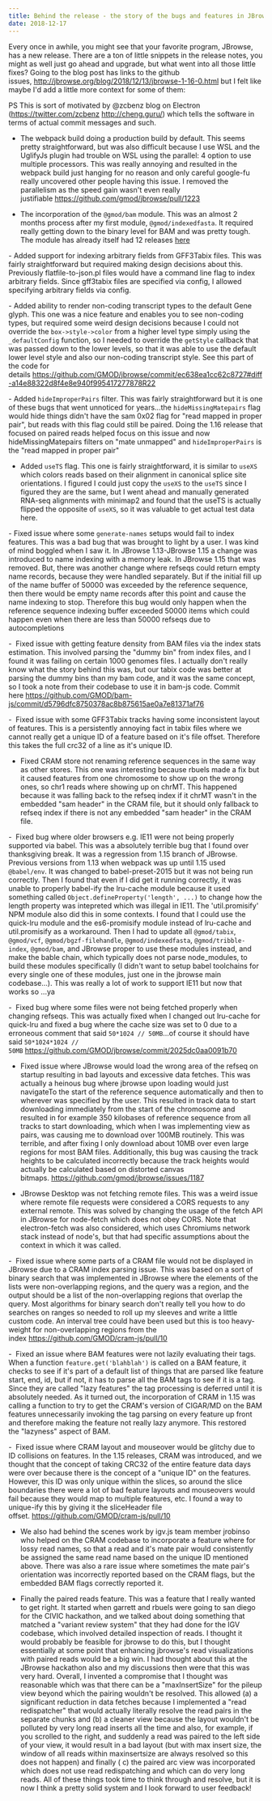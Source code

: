 ```yaml
---
title: Behind the release - the story of the bugs and features in JBrowse 1.16.0
date: 2018-12-17
---
```


Every once in awhile, you might see that your favorite program, JBrowse,  has a
new release. There are a ton of little snippets in the release notes, you might
as well just go ahead and upgrade, but what went into all those little fixes?
Going to the blog post has links to the github
issues, <http://jbrowse.org/blog/2018/12/13/jbrowse-1-16-0.html> but I felt
like maybe I'd add a little more context for some of them:

PS This is sort of motivated by @zcbenz blog on Electron
(<https://twitter.com/zcbenz> <http://cheng.guru/>) which tells the software in
terms of actual commit messages and such.

- The webpack build doing a production build by default. This seems pretty
  straightforward, but was also difficult because I use WSL and the UglifyJs
  plugin had trouble on WSL using the parallel: 4 option to use multiple
  processors. This was really annoying and resulted in the webpack build just
  hanging for no reason and only careful google-fu really uncovered other
  people having this issue. I removed the parallelism as the speed gain wasn't
  even really justifiable https://github.com/gmod/jbrowse/pull/1223

- The incorporation of the `@gmod/bam` module. This was an almost 2 months
  process after my first module, `@gmod/indexedfasta`. It required really
  getting down to the binary level for BAM and was pretty tough. The module
  has already itself had 12 releases [here](https://github.com/GMOD/bam-js/blob/master/CHANGELOG.md)

- Added support for indexing arbitrary fields from GFF3Tabix files. This was
fairly straightforward but required making design decisions about this.
Previously flatfile-to-json.pl files would have a command line flag to index
arbitrary fields. Since gff3tabix files are specified via config, I allowed
specifying arbitrary fields via config.

- Added ability to render non-coding transcript types to the default Gene
glyph. This one was a nice feature and enables you to see non-coding types, but
required some weird design decisions because I could not override
the `box->style->color` from a higher level type simply using the
`_defaultConfig` function, so I needed to override the `getStyle` callback
that was passed down to the lower levels, so that it was able to use the
default lower level style and also our non-coding transcript style. See this
part of the code for
details <https://github.com/GMOD/jbrowse/commit/ec638ea1cc62c8727#diff-a14e88322d8f4e8e940f995417277878R22>

- Added `hideImproperPairs` filter. This was fairly straightforward but it is one
of these bugs that went unnoticed for years...the `hideMissingMatepairs` flag
would hide things didn't have the sam 0x02 flag for "read mapped in proper
pair", but reads with this flag could still be paired. Doing the 1.16 release
that focused on paired reads helped focus on this issue and now
hideMissingMatepairs filters on "mate unmapped" and `hideImproperPairs` is
the "read mapped in proper pair"

- Added `useTS` flag. This one is fairly straightforward, it is similar to
  `useXS` which colors reads based on their alignment in canonical splice site
  orientations. I figured I could just copy the `useXS` to the `useTS` since I
  figured they are the same, but I went ahead and manually generated RNA-seq
  alignments with minimap2 and found that the useTS is actually flipped the
  opposite of `useXS`, so it was valuable to get actual test data here.

- Fixed issue where some `generate-names` setups would fail to index features.
This was a bad bug that was brought to light by a user. I was kind of mind
boggled when I saw it. In JBrowse 1.13-JBrowse 1.15 a change was introduced to
name indexing with a memory leak. In JBrowse 1.15 that was removed. But, there
was another change where refseqs could return empty name records, because they
were handled separately. But if the initial fill up of the name buffer of 50000
was exceeded by the reference sequence, then there would be empty name records
after this point and cause the name indexing to stop. Therefore this bug would
only happen when the reference sequence indexing buffer exceeded 50000 items
which could happen even when there are less than 50000 refseqs due to
autocompletions

-  Fixed issue with getting feature density from BAM files via the index stats
estimation. This involved parsing the "dummy bin" from index files, and I found
it was failing on certain 1000 genomes files. I actually don't really know what
the story behind this was, but our tabix code was better at parsing the dummy
bins than my bam code, and it was the same concept, so I took a note from their
codebase to use it in bam-js code. Commit
here https://github.com/GMOD/bam-js/commit/d5796dfc8750378ac8b875615ae0a7e81371af76

-  Fixed issue with some GFF3Tabix tracks having some inconsistent layout of
features. This is a persistently annoying fact in tabix files where we cannot
really get a unique ID of a feature based on it's file offset. Therefore this
takes the full crc32 of a line as it's unique ID.

- Fixed CRAM store not renaming reference sequences in the same way as other
  stores. This one was interesting because rbuels made a fix but it caused
  features from one chromosome to show up on the wrong ones, so chr1 reads
  where showing up on chrMT. This happened because it was falling back to the
  refseq index if it chrMT wasn't in the embedded "sam header" in the CRAM
  file, but it should only fallback to refseq index if there is not any
  embedded "sam header" in the CRAM file.

-  Fixed bug where older browsers e.g. IE11 were not being properly supported
via babel. This was a absolutely terrible bug that I found over thanksgiving
break. It was a regression from 1.15 branch of JBrowse. Previous versions from
1.13 when webpack was up until 1.15 used `@babel/env`. It was changed to
babel-preset-2015 but it was not being run correctly. Then I found that even if
I did get it running correctly, it was unable to properly babel-ify the
lru-cache module because it used something called
`Object.defineProperty('length', ...)` to change how the length property was
intepreted which was illegal in IE11. The 'util.promisify' NPM module also did
this in some contexts. I found that I could use the quick-lru module and the
es6-promisify module instead of lru-cache and util.promisify as a workaround.
Then I had to update all `@gmod/tabix`, `@gmod/vcf`, `@gmod/bgzf-filehandle`,
`@gmod/indexedfasta`, `@gmod/tribble-index`, `@gmod/bam`, and JBrowse proper to
use these modules instead, and make the bable chain, which typically does not
parse node_modules, to build these modules specifically (I didn't want to setup
babel toolchains for every single one of these modules, just one in the jbrowse
main codebase...). This was really a lot of work to support IE11 but now that
works so ...ya

-  Fixed bug where some files were not being fetched properly when changing
refseqs. This was actually fixed when I changed out lru-cache for quick-lru and
fixed a bug where the cache size was set to 0 due to a erroneous comment that
said `50*1024 // 50MB`...of course it should have said `50*1024*1024 // 50MB` https://github.com/GMOD/jbrowse/commit/2025dc0aa0091b70

- Fixed issue where JBrowse would load the wrong area of the refseq on startup
  resulting in bad layouts and excessive data fetches. This was actually a
  heinous bug where jbrowse upon loading would just navigateTo the start of the
  reference sequence automatically and then to wherever was specified by the
  user. This resulted in track data to start downloading immediately from the
  start of the chromosome and resulted in for example 350 kilobases of
  reference sequence from all tracks to start downloading, which when I was
  implementing view as pairs, was causing me to download over 100MB routinely.
  This was terrible, and after fixing I only download about 10MB over even
  large regions for most BAM files. Additionally, this bug was causing the
  track heights to be calculated incorrectly because the track heights would
  actually be calculated based on distorted canvas
  bitmaps. https://github.com/gmod/jbrowse/issues/1187

- JBrowse Desktop was not fetching remote files. This was a weird issue where
  remote file requests were considered a CORS requests to any external remote.
  This was solved by changing the usage of the fetch API in JBrowse for
  node-fetch which does not obey CORS. Note that electron-fetch was also
  considered, which uses Chromiums network stack instead of node's, but that
  had specific assumptions about the context in which it was called.

-  Fixed issue where some parts of a CRAM file would not be displayed in
JBrowse due to a CRAM index parsing issue. This was based on a sort of binary
search that was implemented in JBrowse where the elements of the lists were
non-overlapping regions, and the query was a region, and the output should be a
list of the non-overlapping regions that overlap the query. Most algorithms for
binary search don't really tell you how to do searches on ranges so needed to
roll up my sleeves and write a little custom code. An interval tree could have
been used but this is too heavy-weight for non-overlapping regions from the
index https://github.com/GMOD/cram-js/pull/10

-  Fixed an issue where BAM features were not lazily evaluating their tags.
When a function `feature.get('blahblah')` is called on a BAM feature, it checks
to see if it's part of a default list of things that are parsed like feature
start, end, id, but if not, it has to parse all the BAM tags to see if it is a
tag. Since they are called "lazy features" the tag processing is deferred until
it is absolutely needed. As it turned out, the incorporation of CRAM in 1.15
was calling a function to try to get the CRAM's version of CIGAR/MD on the BAM
features unnecessarily invoking the tag parsing on every feature up front and
therefore making the feature not really lazy anymore. This restored
the "lazyness" aspect of BAM.

-  Fixed issue where CRAM layout and mouseover would be glitchy due to ID
collisions on features. In the 1.15 releases, CRAM was introduced, and we
thought that the concept of taking CRC32 of the entire feature data days were
over because there is the concept of a "unique ID" on the features. However,
this ID was only unique within the slices, so around the slice boundaries there
were a lot of bad feature layouts and mouseovers would fail because they would
map to multiple features, etc. I found a way to unique-ify this by giving it
the sliceHeader file offset. <https://github.com/GMOD/cram-js/pull/10>

- We also had behind the scenes work by igv.js team member jrobinso who helped
  on the CRAM codebase to incorporate a feature where for lossy read names, so
  that a read and it's mate pair would consistently be assigned the same read
  name based on the unique ID mentioned above. There was also a rare issue
  where sometimes the mate pair's orientation was incorrectly reported based on
  the CRAM flags, but the embedded BAM flags correctly reported it.

- Finally the paired reads feature. This was a feature that I really wanted to
  get right. It started when garrett and rbuels were going to san diego for the
  CIVIC hackathon, and we talked about doing something that matched a "variant
  review system" that they had done for the IGV codebase, which involved
  detailed inspection of reads. I thought it would probably be feasible for
  jbrowse to do this, but I thought essentially at some point that enhancing
  jbrowse's read visualizations with paired reads would be a big win. I had
  thought about this at the JBrowse hackathon also and my discussions then were
  that this was very hard. Overall, I invented a compromise that I thought was
  reasonable which was that there can be a "maxInsertSize" for the pileup view
  beyond which the pairing wouldn't be resolved. This allowed (a) a significant
  reduction in data fetches because I implemented a "read redispatcher" that
  would actually literally resolve the read pairs in the separate chunks and
  (b) a cleaner view because the layout wouldn't be polluted by very long read
  inserts all the time and also, for example, if you scrolled to the right, and
  suddenly a read was paired to the left side of your view, it would result in
  a bad layout (but with max insert size, the window of all reads within
  maxinsertsize are always resolved so this does not happen) and finally ( c)
  the paired arc view was incorporated which does not use read redispatching
  and which can do very long reads. All of these things took time to think
  through and resolve, but it is now I think a pretty solid system and I look
  forward to user feedback!
